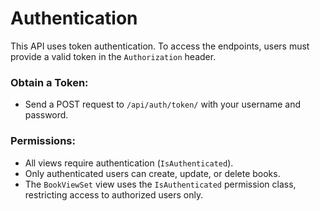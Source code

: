 # Authentication

This API uses token authentication. To access the endpoints, users must provide a valid token in the `Authorization` header.

### Obtain a Token:
- Send a POST request to `/api/auth/token/` with your username and password.

### Permissions:
- All views require authentication (`IsAuthenticated`).
- Only authenticated users can create, update, or delete books. 
- The `BookViewSet` view uses the `IsAuthenticated` permission class, restricting access to authorized users only.
